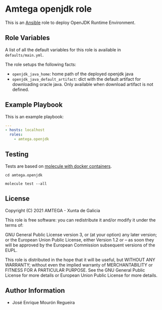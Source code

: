 # Amtega openjdk role

This is an [Ansible](http://www.ansible.com) role to deploy OpenJDK Runtime Environment.

## Role Variables

A list of all the default variables for this role is available in `defaults/main.yml`.

The role setups the following facts:

- `openjdk_java_home`: home path of the deployed openjdk java
- `openjdk_java_default_artifact`: dict with the default artifact for downloading oracle java. Only available when download artifact is not defined.

## Example Playbook

This is an example playbook:

``` yaml
---
- hosts: localhost
  roles:  
    - amtega.openjdk
```

## Testing

Tests are based on [molecule with docker containers](https://molecule.readthedocs.io/en/latest/installation.html).

```shell
cd amtega.openjdk

molecule test --all
```

## License

Copyright (C) 2021 AMTEGA - Xunta de Galicia

This role is free software: you can redistribute it and/or modify it under the terms of:

GNU General Public License version 3, or (at your option) any later version; or the European Union Public License, either Version 1.2 or – as soon they will be approved by the European Commission ­subsequent versions of the EUPL.

This role is distributed in the hope that it will be useful, but WITHOUT ANY WARRANTY; without even the implied warranty of MERCHANTABILITY or FITNESS FOR A PARTICULAR PURPOSE.  See the GNU General Public License for more details or European Union Public License for more details.

## Author Information

- José Enrique Mourón Regueira
